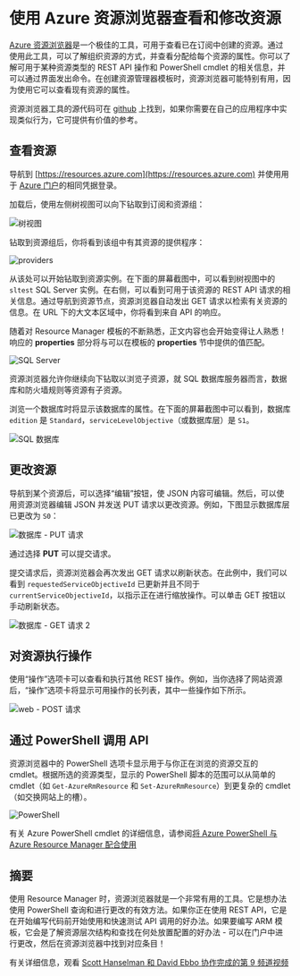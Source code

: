<properties
   pageTitle="Azure 资源浏览器 | Microsoft Azure"
   description="介绍 Azure 资源浏览器以及如何使用它通过 Azure Resource Manager 来查看和更新部署"
   services="azure-resource-manager"
   documentationCenter="na"
   authors="stuartleeks"
   manager="ankodu"
   editor=""/>

<tags
   ms.service="azure-resource-manager"
   ms.date="08/01/2016"
   wacn.date=""/>

# 使用 Azure 资源浏览器查看和修改资源
[Azure 资源浏览器](https://resources.azure.com)是一个极佳的工具，可用于查看已在订阅中创建的资源。通过使用此工具，可以了解组织资源的方式，并查看分配给每个资源的属性。你可以了解可用于某种资源类型的 REST API 操作和 PowerShell cmdlet 的相关信息，并可以通过界面发出命令。在创建资源管理器模板时，资源浏览器可能特别有用，因为使用它可以查看现有资源的属性。

资源浏览器工具的源代码可在 [github](https://github.com/projectkudu/ARMExplorer) 上找到，如果你需要在自己的应用程序中实现类似行为，它可提供有价值的参考。

## 查看资源
导航到 [https://resources.azure.com](https://resources.azure.com) 并使用用于 [Azure 门户](https://portal.azure.com)的相同凭据登录。

加载后，使用左侧树视图可以向下钻取到订阅和资源组：

![树视图](./media/resource-manager-resource-explorer/are-01-treeview.png)

钻取到资源组后，你将看到该组中有其资源的提供程序：

![providers](./media/resource-manager-resource-explorer/are-02-treeview-providers.png)

从该处可以开始钻取到资源实例。在下面的屏幕截图中，可以看到树视图中的 `sltest` SQL Server 实例。在右侧，可以看到可用于该资源的 REST API 请求的相关信息。通过导航到资源节点，资源浏览器自动发出 GET 请求以检索有关资源的信息。在 URL 下的大文本区域中，你将看到来自 API 的响应。

随着对 Resource Manager 模板的不断熟悉，正文内容也会开始变得让人熟悉！ 响应的 **properties** 部分将与可以在模板的 **properties** 节中提供的值匹配。

![SQL Server](./media/resource-manager-resource-explorer/are-03-sqlserver-with-response.png)

资源浏览器允许你继续向下钻取以浏览子资源，就 SQL 数据库服务器而言，数据库和防火墙规则等资源有子资源。

浏览一个数据库时将显示该数据库的属性。在下面的屏幕截图中可以看到，数据库 `edition` 是 `Standard`，`serviceLevelObjective`（或数据库层）是 `S1`。

![SQL 数据库](./media/resource-manager-resource-explorer/are-04-database-get.png)

## 更改资源

导航到某个资源后，可以选择“编辑”按钮，使 JSON 内容可编辑。然后，可以使用资源浏览器编辑 JSON 并发送 PUT 请求以更改资源。例如，下图显示数据库层已更改为 `S0`：

![数据库 - PUT 请求](./media/resource-manager-resource-explorer/are-05-database-put.png)

通过选择 **PUT** 可以提交请求。

提交请求后，资源浏览器会再次发出 GET 请求以刷新状态。在此例中，我们可以看到 `requestedServiceObjectiveId` 已更新并且不同于 `currentServiceObjectiveId`，以指示正在进行缩放操作。可以单击 GET 按钮以手动刷新状态。

![数据库 - GET 请求 2](./media/resource-manager-resource-explorer/are-06-database-get2.png)

## 对资源执行操作

使用“操作”选项卡可以查看和执行其他 REST 操作。例如，当你选择了网站资源后，“操作”选项卡将显示可用操作的长列表，其中一些操作如下所示。

![web - POST 请求](./media/resource-manager-resource-explorer/are-web-post.png)

## 通过 PowerShell 调用 API
资源浏览器中的 PowerShell 选项卡显示用于与你正在浏览的资源交互的 cmdlet。根据所选的资源类型，显示的 PowerShell 脚本的范围可以从简单的 cmdlet（如 `Get-AzureRmResource` 和 `Set-AzureRmResource`）到更复杂的 cmdlet（如交换网站上的槽）。

![PowerShell](./media/resource-manager-resource-explorer/are-07-powershell.png)

有关 Azure PowerShell cmdlet 的详细信息，请参阅[将 Azure PowerShell 与 Azure Resource Manager 配合使用](/documentation/articles/powershell-azure-resource-manager/)

## 摘要
使用 Resource Manager 时，资源浏览器就是一个非常有用的工具。它是想办法使用 PowerShell 查询和进行更改的有效方法。如果你正在使用 REST API，它是在开始编写代码前开始使用和快速测试 API 调用的好办法。如果要编写 ARM 模板，它会是了解资源层次结构和查找在何处放置配置的好办法 - 可以在门户中进行更改，然后在资源浏览器中找到对应条目！

有关详细信息，观看 [Scott Hanselman 和 David Ebbo 协作完成的第 9 频道视频](https://channel9.msdn.com/Shows/Azure-Friday/Azure-Resource-Manager-Explorer-with-David-Ebbo)

<!---HONumber=Mooncake_0912_2016-->
